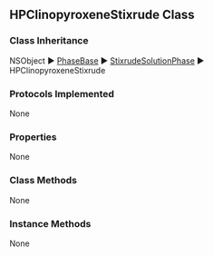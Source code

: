 ## HPClinopyroxeneStixrude Class  
### Class Inheritance  
NSObject ▶️ [PhaseBase](PhaseBase.html) ▶️ [StixrudeSolutionPhase](StixrudeSolutionPhase.md) ▶️ HPClinopyroxeneStixrude    
### Protocols Implemented  
None   

### Properties  
None  

### Class Methods  
None  

### Instance Methods  
None  
